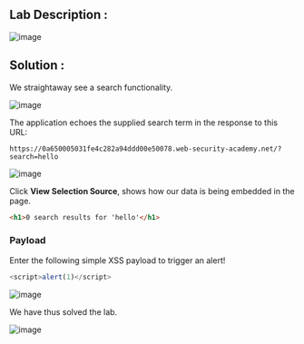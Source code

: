 ## Lab Description :

![image](https://github.com/sh3bu/Portswigger_labs/assets/67383098/53d22dc1-6253-47ef-9b5f-5bc9d4169093)

## Solution :

We straightaway see a search functionality.

![image](https://github.com/sh3bu/Portswigger_labs/assets/67383098/67776d6c-a336-46c9-9939-df03e1a8ec33)

The application echoes the supplied search term in the response to this URL: 

```
https://0a650005031fe4c282a94ddd00e50078.web-security-academy.net/?search=hello
```

![image](https://github.com/sh3bu/Portswigger_labs/assets/67383098/686631a9-0ab4-4161-a2b4-f05d66c2e9a1)

Click  **View Selection Source**, shows how our data is being embedded in the page.

```html
<h1>0 search results for 'hello'</h1>
```

### Payload

Enter the following simple XSS payload to trigger an alert!

```js
<script>alert(1)</script>
```

![image](https://github.com/sh3bu/Portswigger_labs/assets/67383098/e4cc8a98-9582-4ae8-bc34-d85b17eb7b04)

We have thus solved the lab.

![image](https://github.com/sh3bu/Portswigger_labs/assets/67383098/f32036f3-ff77-4b40-8dbb-2b4ba53c87d6)
